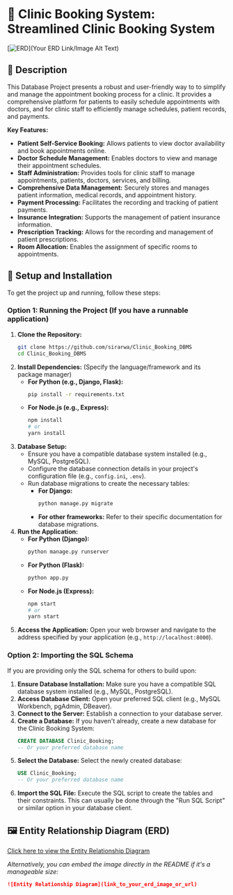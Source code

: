 # 🏥 Clinic Booking System: Streamlined Clinic Booking System

[![ERD](link_to_your_erd_image_or_url)](Your ERD Link/Image Alt Text)

## 🌟 Description

This Database Project presents a robust and user-friendly way to to simplify and manage the appointment booking process for a clinic. It provides a comprehensive platform for patients to easily schedule appointments with doctors, and for clinic staff to efficiently manage schedules, patient records, and payments.

**Key Features:**

* **Patient Self-Service Booking:** Allows patients to view doctor availability and book appointments online.
* **Doctor Schedule Management:** Enables doctors to view and manage their appointment schedules.
* **Staff Administration:** Provides tools for clinic staff to manage appointments, patients, doctors, services, and billing.
* **Comprehensive Data Management:** Securely stores and manages patient information, medical records, and appointment history.
* **Payment Processing:** Facilitates the recording and tracking of patient payments.
* **Insurance Integration:** Supports the management of patient insurance information.
* **Prescription Tracking:** Allows for the recording and management of patient prescriptions.
* **Room Allocation:** Enables the assignment of specific rooms to appointments.

## 🚀 Setup and Installation

To get the project up and running, follow these steps:

### Option 1: Running the Project (If you have a runnable application)

1.  **Clone the Repository:**
    ```bash
    git clone https://github.com/sirarwa/Clinic_Booking_DBMS
    cd Clinic_Booking_DBMS
    ```
2.  **Install Dependencies:** (Specify the language/framework and its package manager)
    * **For Python (e.g., Django, Flask):**
        ```bash
        pip install -r requirements.txt
        ```
    * **For Node.js (e.g., Express):**
        ```bash
        npm install
        # or
        yarn install
        ```
3.  **Database Setup:**
    * Ensure you have a compatible database system installed (e.g., MySQL, PostgreSQL).
    * Configure the database connection details in your project's configuration file (e.g., `config.ini`, `.env`).
    * Run database migrations to create the necessary tables:
        * **For Django:**
            ```bash
            python manage.py migrate
            ```
        * **For other frameworks:** Refer to their specific documentation for database migrations.
4.  **Run the Application:**
    * **For Python (Django):**
        ```bash
        python manage.py runserver
        ```
    * **For Python (Flask):**
        ```bash
        python app.py
        ```
    * **For Node.js (Express):**
        ```bash
        npm start
        # or
        yarn start
        ```
5.  **Access the Application:** Open your web browser and navigate to the address specified by your application (e.g., `http://localhost:8000`).

### Option 2: Importing the SQL Schema

If you are providing only the SQL schema for others to build upon:

1.  **Ensure Database Installation:** Make sure you have a compatible SQL database system installed (e.g., MySQL, PostgreSQL).
2.  **Access Database Client:** Open your preferred SQL client (e.g., MySQL Workbench, pgAdmin, DBeaver).
3.  **Connect to the Server:** Establish a connection to your database server.
4.  **Create a Database:** If you haven't already, create a new database for the Clinic Booking System:
    ```sql
    CREATE DATABASE Clinic_Booking;
    -- Or your preferred database name
    ```
5.  **Select the Database:** Select the newly created database:
    ```sql
    USE Clinic_Booking;
    -- Or your preferred database name
    ```
6.  **Import the SQL File:** Execute the SQL script to create the tables and their constraints. This can usually be done through the "Run SQL Script" or similar option in your database client.

## 🖼️ Entity Relationship Diagram (ERD)

[Click here to view the Entity Relationship Diagram](link_to_your_erd_image_or_url)

*Alternatively, you can embed the image directly in the README if it's a manageable size:*

```markdown
![Entity Relationship Diagram](link_to_your_erd_image_or_url)